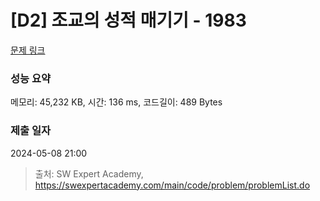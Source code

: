 # [D2] 조교의 성적 매기기 - 1983 

[문제 링크](https://swexpertacademy.com/main/code/problem/problemDetail.do?contestProbId=AV5PwGK6AcIDFAUq) 

### 성능 요약

메모리: 45,232 KB, 시간: 136 ms, 코드길이: 489 Bytes

### 제출 일자

2024-05-08 21:00



> 출처: SW Expert Academy, https://swexpertacademy.com/main/code/problem/problemList.do